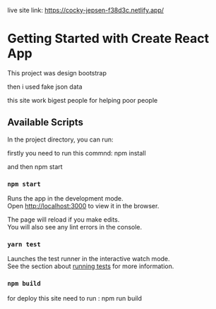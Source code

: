 live site link:
https://cocky-jepsen-f38d3c.netlify.app/

# Getting Started with Create React App

This project was design bootstrap

then i used fake json data

this site work bigest people for helping poor people

## Available Scripts

In the project directory, you can run:

firstly you need to run this commnd: npm install

and then npm start

### `npm start`

Runs the app in the development mode.\
Open [http://localhost:3000](http://localhost:3000) to view it in the browser.

The page will reload if you make edits.\
You will also see any lint errors in the console.

### `yarn test`

Launches the test runner in the interactive watch mode.\
See the section about [running tests](https://facebook.github.io/create-react-app/docs/running-tests) for more information.

### `npm build`

for deploy this site need to run : npm run build
